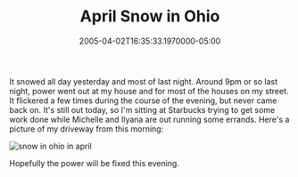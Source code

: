 ﻿---
title: April Snow in Ohio
date: "2005-04-02T16:35:33.1970000-05:00"
description: It snowed all day yesterday and most of last night. Around 9pm or
featuredImage: /img/default-post-image.jpg
---

It snowed all day yesterday and most of last night. Around 9pm or so last night, power went out at my house and for most of the houses on my street. It flickered a few times during the course of the evening, but never came back on. It's still out today, so I'm sitting at Starbucks trying to get some work done while Michelle and Ilyana are out running some errands. Here's a picture of my driveway from this morning:

![snow in ohio in april](<>)

Hopefully the power will be fixed this evening.

